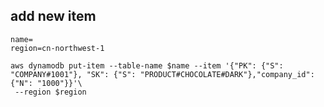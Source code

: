 ## add new item

```
name=
region=cn-northwest-1

```

```
aws dynamodb put-item --table-name $name --item '{"PK": {"S": "COMPANY#1001"}, "SK": {"S": "PRODUCT#CHOCOLATE#DARK"},"company_id": {"N": "1000"}}'\
 --region $region

```



